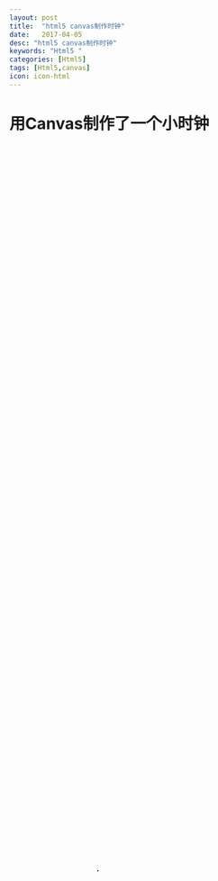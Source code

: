 ```yaml
---
layout: post
title:  "html5 canvas制作时钟"
date:   2017-04-05
desc: "html5 canvas制作时钟"
keywords: "Html5 "
categories: [Html5]
tags: [Html5,canvas]
icon: icon-html
---
```

# 用Canvas制作了一个小时钟 #



   <style type="text/css">
		#myCanvas{
			position:absolute;
			top:40%;
			left:40%;			
			border: 1px solid black
		}
  </style>
 <canvas id="myCanvas" height="200px" width="200px"></canvas>
 <script type="text/javascript" src="https://github.com/lililala92/lililala92.github.io/tree/master/Canvas/Clock/script.js"></script>
 